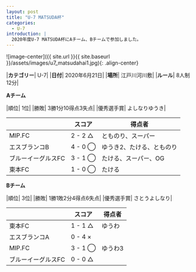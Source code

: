 ```yaml
---
layout: post
title: "U-7 MATSUDA杯"
categories:
  - U-7
introduction: |
  2020年度U-7 MATSUDA杯にAチーム、Bチームで参加しました。
---
```


![image-center]({{ site.url }}{{ site.baseurl }}/assets/images/u7_matsudahai1.jpg){: .align-center}

|**カテゴリー**| U-7|
|**日付**| 2020年6月21日|
|**場所**| 江戸川河川敷|
|**ルール**| 8人制12分|

**Aチーム**

|順位| 1位|
|勝敗| 3勝1分10得点3失点|
|優秀選手賞| よしなりゆうき|

|   |スコア|得点者|
|---|-----|-----|
|MIP.FC| 2 - 2 △ |とものり、スーパー|
|エスブランコB| 4 - 0 ◯ |ゆうき2、たける、とものり|
|ブルーイーグルスFC| 3 - 1 ◯ | たける、スーパー、OG|
|東本FC| 1 - 0 ◯ | たける |


**Bチーム**

|順位| 3位|
|勝敗| 1勝1敗2分4得点6失点|
|優秀選手賞| さとうよしなり|

|   |スコア|得点者|
|---|-----|-----|
|東本FC| 1 - 1 △ |ゆうわ|
|エスブランコA| 0 - 4 × ||
|MIP.FC| 3 - 1 ◯ | ゆうわ3|
|ブルーイーグルスFC| 0 - 0 △ | |
